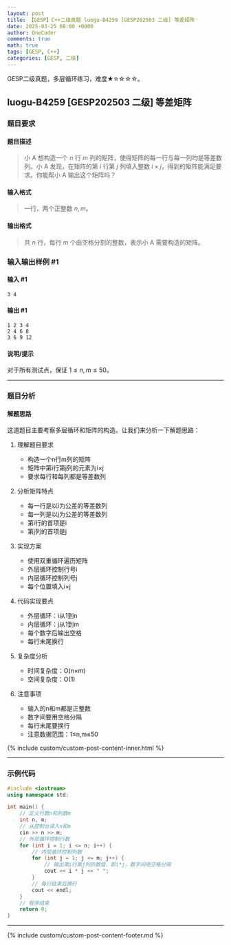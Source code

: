 ```yaml
---
layout: post
title: 【GESP】C++二级真题 luogu-B4259 [GESP202503 二级] 等差矩阵
date: 2025-03-25 08:00 +0800
author: OneCoder
comments: true
math: true
tags: [GESP, C++]
categories: [GESP, 二级]
---
```

GESP二级真题，多层循环练习，难度★✮☆☆☆。

<!--more-->

## luogu-B4259 [GESP202503 二级] 等差矩阵

### 题目要求

#### 题目描述

>小 A 想构造一个 $n$ 行 $m$ 列的矩阵，使得矩阵的每一行与每一列均是等差数列。小 A 发现，在矩阵的第 $i$ 行第 $j$ 列填入整数 $i \times j$，得到的矩阵能满足要求。你能帮小 A 输出这个矩阵吗？

#### 输入格式

>一行，两个正整数 $n, m$。

#### 输出格式

>共 $n$ 行，每行 $m$ 个由空格分割的整数，表示小 A 需要构造的矩阵。

### 输入输出样例 #1

#### 输入 #1

```console
3 4
```

#### 输出 #1

```console
1 2 3 4
2 4 6 8
3 6 9 12
```

#### 说明/提示

对于所有测试点，保证 $1\leq n,m \leq 50$。

---

### 题目分析

#### 解题思路

这道题目主要考察多层循环和矩阵的构造。让我们来分析一下解题思路：

1. 理解题目要求
   - 构造一个n行m列的矩阵
   - 矩阵中第i行第j列的元素为i×j
   - 要求每行和每列都是等差数列

2. 分析矩阵特点
   - 每一行是以i为公差的等差数列
   - 每一列是以j为公差的等差数列
   - 第i行的首项是i
   - 第j列的首项是j

3. 实现方案
   - 使用双重循环遍历矩阵
   - 外层循环控制行号i
   - 内层循环控制列号j
   - 每个位置填入i×j

4. 代码实现要点
   - 外层循环：i从1到n
   - 内层循环：j从1到m
   - 每个数字后输出空格
   - 每行末尾换行

5. 复杂度分析
   - 时间复杂度：O(n×m)
   - 空间复杂度：O(1)

6. 注意事项
   - 输入的n和m都是正整数
   - 数字间要用空格分隔
   - 每行末尾要换行
   - 注意数据范围：1≤n,m≤50

{% include custom/custom-post-content-inner.html %}

---

### 示例代码

```cpp
#include <iostream>
using namespace std;

int main() {
    // 定义行数n和列数m
    int n, m;
    // 从控制台读入n和m
    cin >> n >> m;
    // 外层循环控制行数
    for (int i = 1; i <= n; i++) {
        // 内层循环控制列数
        for (int j = 1; j <= m; j++) {
            // 输出第i行第j列的数值，即i*j，数字间用空格分隔
            cout << i * j << " ";
        }
        // 每行结束后换行
        cout << endl;
    }
    // 程序结束
    return 0;
}
```

---

{% include custom/custom-post-content-footer.md %}
